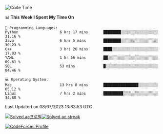 
<!--START_SECTION:waka-->
![Code Time](http://img.shields.io/badge/Code%20Time-2%2C805%20hrs%2050%20mins-blue)

📊 **This Week I Spent My Time On** 

```text
💬 Programming Languages: 
Python                   6 hrs 17 mins       ████████░░░░░░░░░░░░░░░░░   31.16 % 
Java                     6 hrs 5 mins        ████████░░░░░░░░░░░░░░░░░   30.23 % 
C++                      3 hrs 26 mins       ████░░░░░░░░░░░░░░░░░░░░░   17.03 % 
YAML                     1 hr 56 mins        ██░░░░░░░░░░░░░░░░░░░░░░░   09.61 % 
SQL                      53 mins             █░░░░░░░░░░░░░░░░░░░░░░░░   04.46 % 

💻 Operating System: 
Mac                      13 hrs 8 mins       ████████████████░░░░░░░░░   65.12 % 
Linux                    7 hrs 2 mins        █████████░░░░░░░░░░░░░░░░   34.88 % 
```


 Last Updated on 08/07/2023 13:33:53 UTC
<!--END_SECTION:waka-->


[![Solved.ac프로필](http://mazassumnida.wtf/api/generate_badge?boj=hckim96)](https://solved.ac/hckim96)[![Solved.ac streak](http://mazandi.herokuapp.com/api?handle=hckim96&theme=dark)](https://solved.ac/hckim96)


[![CodeForces Profile](https://cf.leed.at?id=hckim96)](https://codeforces.com/profile/hckim96)

